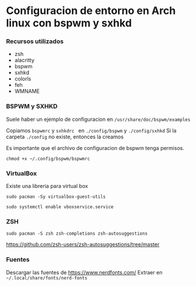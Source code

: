 # Configuracion de entorno en Arch linux con bspwm y sxhkd

### Recursos utilizados
- zsh
- alacritty
- bspwm
- sxhkd
- colorls
- feh
- WMNAME

### BSPWM y SXHKD

Suele haber un ejemplo de configuracion en ``/usr/share/doc/bspwm/examples``

Copiamos ``bspwmrc`` y ``sxhkdrc `` en ``./config/bspwm`` y ``./config/sxhkd``
Si la carpeta ``./config`` no existe, entonces la creamos



Es importante que el archivo de configuracion de bspwm tenga permisos.
```
chmod +x ~/.config/bspwm/bspwmrc
```

### VirtualBox

Existe una libreria para virtual box

`sudo pacman -Sy virtualbox-guest-utils`

`sudo systemctl enable vboxservice.service`



### ZSH

`sudo pacman -S zsh zsh-completions zsh-autosuggestions`

https://github.com/zsh-users/zsh-autosuggestions/tree/master


### Fuentes 
Descargar las fuentes de  https://www.nerdfonts.com/
Extraer en `~/.local/share/fonts/nerd-fonts`
